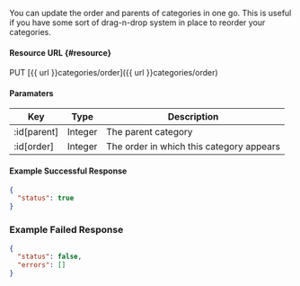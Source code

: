 <!--
@title Update category order & set parents
@author Moltin Ltd
@description Orders and sets the parents of a set of given cateories
@order 2.6

@sidebar 1
@family Category
@rate No
@auth Yes
@format JSON
@http PUT
@version beta
-->

You can update the order and parents of categories in one go. This is useful if you have some sort of drag-n-drop system in place to reorder your categories.

#### Resource URL   {#resource}
PUT [{{ url }}categories/order]({{ url }}categories/order)

#### Paramaters
Key | Type | Description
--- | ---- | -----------
:id[parent] | Integer | The parent category
:id[order] | Integer | The order in which this category appears


<!--code-->
#### Example Successful Response
``` json
{
  "status": true
}
```


### Example Failed Response
``` json
{
  "status": false,
  "errors": []
}
```
<!--/code-->